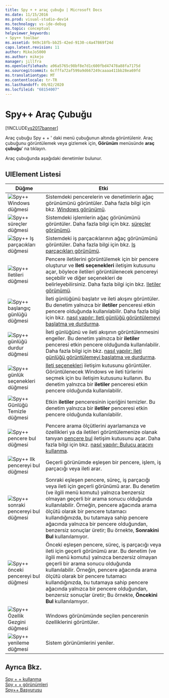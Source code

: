 ```yaml
---
title: Spy + + araç çubuğu | Microsoft Docs
ms.date: 11/15/2016
ms.prod: visual-studio-dev14
ms.technology: vs-ide-debug
ms.topic: conceptual
helpviewer_keywords:
- Spy++ toolbar
ms.assetid: 949c18fb-bb25-42ed-9130-c4a47869f24d
caps.latest.revision: 11
author: MikeJo5000
ms.author: mikejo
manager: jillfra
ms.openlocfilehash: a96a5765c98bf8e7d1c600fbd47478a88fa7175d
ms.sourcegitcommit: 6cfffa72af599a9d667249caaaa411bb28ea69fd
ms.translationtype: MT
ms.contentlocale: tr-TR
ms.lasthandoff: 09/02/2020
ms.locfileid: "68154007"
---
```

# <a name="spy-toolbar"></a>Spy++ Araç Çubuğu
[!INCLUDE[vs2017banner](../includes/vs2017banner.md)]

Araç çubuğu Spy + + ' daki menü çubuğunun altında görüntülenir. Araç çubuğunu görüntülemek veya gizlemek için, **Görünüm** menüsünde **araç çubuğu**' na tıklayın.  
  
 Araç çubuğunda aşağıdaki denetimler bulunur.  
  
## <a name="uielement-list"></a>UIElement Listesi  
  
|Düğme|Etki|  
|------------|------------|  
|![Spy&#43;&#43; Windows düğmesi](../debugger/media/icon-spy-windows.gif "Icon_Spy + + _Windows")|Sistemdeki pencerelerin ve denetimlerin ağaç görünümünü görüntüler. Daha fazla bilgi için bkz. [Windows görünümü](../debugger/windows-view.md).|  
|![Spy&#43;&#43; süreçler düğmesi](../debugger/media/icon-spy-processes.gif "Icon_Spy + + _Processes")|Sistemdeki işlemlerin ağaç görünümünü görüntüler. Daha fazla bilgi için bkz. [süreçler görünümü](../debugger/processes-view.md).|  
|![Spy&#43;&#43; Iş parçacıkları düğmesi](../debugger/media/icon-spy-threads.gif "Icon_Spy + + _Threads")|Sistemdeki iş parçacıklarının ağaç görünümünü görüntüler. Daha fazla bilgi için bkz. [Iş parçacıkları görünümü](../debugger/threads-view.md).|  
|![Spy&#43;&#43; Iletileri düğmesi](../debugger/media/icon-spy-messages.gif "Icon_Spy + + _Messages")|Pencere iletilerini görüntülemek için bir pencere oluşturur ve **Ileti seçenekleri** iletişim kutusunu açar, böylece iletileri görüntülenecek pencereyi seçebilir ve diğer seçenekleri de belirleyebilirsiniz. Daha fazla bilgi için bkz. [Iletiler görünümü](../debugger/messages-view.md).|  
|![Spy&#43;&#43; başlangıç günlüğü düğmesi](../debugger/media/icon-spy-startlog.gif "Icon_Spy + + _StartLog")|İleti günlüğünü başlatır ve ileti akışını görüntüler. Bu denetim yalnızca bir **iletiler** penceresi etkin pencere olduğunda kullanılabilir. Daha fazla bilgi için bkz. [nasıl yapılır: Ileti günlüğü görüntülemeyi başlatma ve durdurma](../debugger/how-to-start-and-stop-the-message-log-display.md).|  
|![Spy&#43;&#43; günlüğü durdur düğmesi](../debugger/media/icon-spy-stoplog.gif "Icon_Spy + + _StopLog")|İleti günlüğünü ve ileti akışının görüntülenmesini engeller. Bu denetim yalnızca bir **iletiler** penceresi etkin pencere olduğunda kullanılabilir. Daha fazla bilgi için bkz. [nasıl yapılır: Ileti günlüğü görüntülemeyi başlatma ve durdurma](../debugger/how-to-start-and-stop-the-message-log-display.md).|  
|![Spy&#43;&#43; günlük seçenekleri düğmesi](../debugger/media/icon-spy-logoptions.gif "Icon_Spy + + _LogOptions")|[Ileti seçenekleri](../debugger/message-options-dialog-box.md) iletişim kutusunu görüntüler. Görüntülenecek Windows ve ileti türlerini seçmek için bu iletişim kutusunu kullanın. Bu denetim yalnızca bir **iletiler** penceresi etkin pencere olduğunda kullanılabilir.|  
|![Spy&#43;&#43; Günlüğü Temizle düğmesi](../debugger/media/spy-clearlog.gif "Spy + + _ClearLog")|Etkin **iletiler** penceresinin içeriğini temizler. Bu denetim yalnızca bir **iletiler** penceresi etkin pencere olduğunda kullanılabilir.|  
|![Spy&#43;&#43; pencere bul düğmesi](../debugger/media/icon-spy-findwindow.gif "Icon_Spy + + _FindWindow")|Pencere arama ölçütlerini ayarlamanıza ve özellikleri ya da iletileri görüntülemenize olanak tanıyan [pencere bul](../debugger/find-window-dialog-box.md) iletişim kutusunu açar. Daha fazla bilgi için bkz. [nasıl yapılır: Bulucu aracını kullanma](../debugger/how-to-use-the-finder-tool.md).|  
|![Spy&#43;&#43; Ilk pencereyi bul düğmesi](../debugger/media/icon-spy-window.gif "Icon_Spy + + _Window")|Geçerli görünümde eşleşen bir pencere, işlem, iş parçacığı veya ileti arar.|  
|![Spy&#43;&#43; sonraki pencereyi bul düğmesi](../debugger/media/icon-spy-nextwindow.gif "Icon_Spy + + _NextWindow")|Sonraki eşleşen pencere, süreç, iş parçacığı veya ileti için geçerli görünümü arar. Bu denetim (ve ilgili menü komutu) yalnızca benzersiz olmayan geçerli bir arama sonucu olduğunda kullanılabilir. Örneğin, pencere ağacında arama ölçütü olarak bir pencere tutamacı kullandığınızda, bu tutamaya sahip pencere ağacında yalnızca bir pencere olduğundan, benzersiz sonuçlar üretir; Bu örnekte, **Sonrakini Bul** kullanılamıyor.|  
|![Spy&#43;&#43; önceki pencereyi bul düğmesi](../debugger/media/icon-spy-prevwindow.gif "Icon_Spy + + _PrevWindow")|Önceki eşleşen pencere, süreç, iş parçacığı veya ileti için geçerli görünümü arar. Bu denetim (ve ilgili menü komutu) yalnızca benzersiz olmayan geçerli bir arama sonucu olduğunda kullanılabilir. Örneğin, pencere ağacında arama ölçütü olarak bir pencere tutamacı kullandığınızda, bu tutamaya sahip pencere ağacında yalnızca bir pencere olduğundan, benzersiz sonuçlar üretir; Bu örnekte, **Öncekini Bul** kullanılamıyor.|  
|![Spy&#43;&#43; Özellik Gezgini düğmesi](../debugger/media/icon-spy-propexp.gif "Icon_Spy + + _PropExp")|Windows görünümünde seçilen pencerenin özelliklerini görüntüler.|  
|![Spy&#43;&#43; yenileme düğmesi](../debugger/media/icon-spy-refresh.gif "Icon_Spy + + _Refresh")|Sistem görünümlerini yeniler.|  
  
## <a name="see-also"></a>Ayrıca Bkz.  
 [Spy + + kullanma](../debugger/using-spy-increment.md)   
 [Spy + + görünümleri](../debugger/spy-increment-views.md)   
 [Spy++ Başvurusu](../debugger/spy-increment-reference.md)
